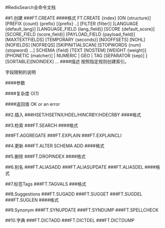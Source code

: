 #RedisSearch全命令文档

##1.创建
###FT.CREATE
####格式
	FT.CREATE {index}
	  [ON {structure}]
	     [PREFIX {count} {prefix} [{prefix} ..]
	     [FILTER {filter}]
	     [LANGUAGE {default_lang}]
	     [LANGUAGE_FIELD {lang_field}]
	     [SCORE {default_score}]
	     [SCORE_FIELD {score_field}]
	     [PAYLOAD_FIELD {payload_field}]
	  [MAXTEXTFIELDS] [TEMPORARY {seconds}] [NOOFFSETS] [NOHL] [NOFIELDS] [NOFREQS] [SKIPINITIALSCAN]
	  [STOPWORDS {num} {stopword} ...]
	  SCHEMA {field} [TEXT [NOSTEM] [WEIGHT {weight}] [PHONETIC {matcher}] | NUMERIC | GEO | TAG [SEPARATOR {sep}] ] [SORTABLE][NOINDEX] ...
####描述
按照指定规则创建索引。

字段限制的说明

####参数
 

####复杂度
	O(1)

####返回值
	OK or an error

##2.插入
###HSET/HSETNX/HDEL/HINCRBY/HDECRBY
####格式



##3.检索
###FT.SEARCH
####格式


###FT.AGGREGATE
###FT.EXPLAIN
###FT.EXPLAINCLI

##4.更新
###FT.ALTER SCHEMA ADD
####格式


##5.删除
###FT.DROPINDEX
####格式



##6.别名
###FT.ALIASADD 
###FT.ALIASUPDATE 
###FT.ALIASDEL
####格式


##7.标签Tags
###FT.TAGVALS
###格式
 

##8.Suggestions
###FT.SUGADD
###FT.SUGGET
###FT.SUGDEL
###FT.SUGLEN
####格式


##9.Synonym
###FT.SYNUPDATE
###FT.SYNDUMP
###FT.SPELLCHECK

##10.字典
###FT.DICTADD
###FT.DICTDEL
###FT.DICTDUMP